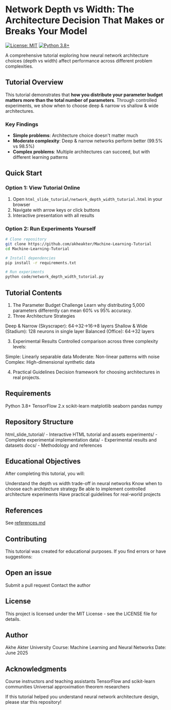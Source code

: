 # Network Depth vs Width: The Architecture Decision That Makes or Breaks Your Model

[![License: MIT](https://img.shields.io/badge/License-MIT-yellow.svg)](https://opensource.org/licenses/MIT)
[![Python 3.8+](https://img.shields.io/badge/python-3.8+-blue.svg)](https://www.python.org/downloads/)

A comprehensive tutorial exploring how neural network architecture choices (depth vs width) affect performance across different problem complexities.

##  Tutorial Overview

This tutorial demonstrates that **how you distribute your parameter budget matters more than the total number of parameters**. Through controlled experiments, we show when to choose deep & narrow vs shallow & wide architectures.

### Key Findings
- **Simple problems**: Architecture choice doesn't matter much
- **Moderate complexity**: Deep & narrow networks perform better (99.5% vs 98.5%)
- **Complex problems**: Multiple architectures can succeed, but with different learning patterns

##  Quick Start

### Option 1: View Tutorial Online
1. Open `html_slide_tutorial/network_depth_width_tutorial.html` in your browser
2. Navigate with arrow keys or click buttons
3. Interactive presentation with all results

### Option 2: Run Experiments Yourself
```bash
# Clone repository
git clone https://github.com/akheakter/Machine-Learning-Tutorial
cd Machine-Learning-Tutorial

# Install dependencies
pip install -r requirements.txt

# Run experiments
python code/network_depth_width_tutorial.py
```
## Tutorial Contents
1. The Parameter Budget Challenge
Learn why distributing 5,000 parameters differently can mean 60% vs 95% accuracy.
2. Three Architecture Strategies

Deep & Narrow (Skyscraper): 64→32→16→8 layers
Shallow & Wide (Stadium): 128 neurons in single layer
Balanced (Office): 64→32 layers

3. Experimental Results
Controlled comparison across three complexity levels:

Simple: Linearly separable data
Moderate: Non-linear patterns with noise
Complex: High-dimensional synthetic data

4. Practical Guidelines
Decision framework for choosing architectures in real projects.
## Requirements

Python 3.8+
TensorFlow 2.x
scikit-learn
matplotlib
seaborn
pandas
numpy

## Repository Structure

html_slide_tutorial/ - Interactive HTML tutorial and assets
experiments/ - Complete experimental implementation
data/ - Experimental results and datasets
docs/ - Methodology and references

## Educational Objectives
After completing this tutorial, you will:

Understand the depth vs width trade-off in neural networks
Know when to choose each architecture strategy
Be able to implement controlled architecture experiments
Have practical guidelines for real-world projects

## References

See [references.md]('docs/reference.md')

## Contributing
This tutorial was created for educational purposes. If you find errors or have suggestions:

## Open an issue
Submit a pull request
Contact the author

## License
This project is licensed under the MIT License - see the LICENSE file for details.
## Author
Akhe Akter
University Course: Machine Learning and Neural Networks
Date: June 2025
## Acknowledgments

Course instructors and teaching assistants
TensorFlow and scikit-learn communities
Universal approximation theorem researchers


If this tutorial helped you understand neural network architecture design, please star this repository!
